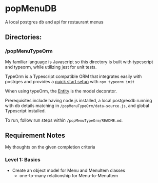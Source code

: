 # popMenuDB

A local postgres db and api for restaurant menus

## Directories:

### /popMenuTypeOrm

My familiar language is Javascript so this directory is built with typescript and typeorm, while utilizing jest for unit tests.

TypeOrm is a Typescript compatible ORM that integrates easily with postrges and provides a [quick start setup](https://typeorm.io/#quick-start) with
`npx typeorm init`

When using typeOrm, the [Entity](https://typeorm.io/#create-an-entity) is the model decorator.

Prerequisites include having node.js installed, a local postgresdb running with db details matching in `/popMenuTypeOrm/data-source.js`, and global Typescript installed.

To run, follow run steps within `/popMenuTypeOrm/README.md`.

## Requirement Notes

My thoughts on the given completion criteria

### Level 1: Basics

- Create an object model for Menu and MenuItem classes
  - one-to-many relationship for Menu-to-MenuItem
